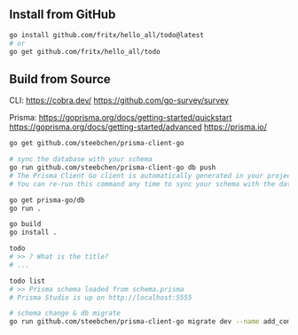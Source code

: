 ## Install from GitHub

```sh
go install github.com/fritx/hello_all/todo@latest
# or
go get github.com/fritx/hello_all/todo
```

## Build from Source

CLI:
<https://cobra.dev/>
<https://github.com/go-survey/survey>

Prisma:
<https://goprisma.org/docs/getting-started/quickstart>
<https://goprisma.org/docs/getting-started/advanced>
<https://prisma.io/>

```sh
go get github.com/steebchen/prisma-client-go

# sync the database with your schema
go run github.com/steebchen/prisma-client-go db push
# The Prisma Client Go client is automatically generated in your project.
# You can re-run this command any time to sync your schema with the database.

go get prisma-go/db
go run .

go build
go install .

todo
# >> ? What is the title? 
# ...

todo list
# >> Prisma schema loaded from schema.prisma
# Prisma Studio is up on http://localhost:5555

# schema change & db migrate
go run github.com/steebchen/prisma-client-go migrate dev --name add_comment_model
```
